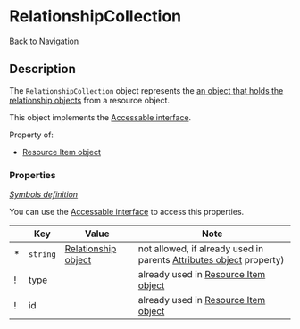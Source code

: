 # RelationshipCollection
[Back to Navigation](README.md)

## Description

The `RelationshipCollection` object represents the [an object that holds the relationship objects](http://jsonapi.org/format/#document-resource-object-relationships) from a resource object.

This object implements the [Accessable interface](objects-introduction.md#value-access).

Property of:
- [Resource Item object](objects-resource-item.md)

### Properties

_[Symbols definition](objects-introduction.md#symbols)_

You can use the [Accessable interface](objects-introduction.md#value-access) to access this properties.

|     | Key | Value | Note |
| --- | --- | ----- | ---- |
| *   | `string` | [Relationship object](objects-relationship.md) | not allowed, if already used in parents [Attributes object](objects-attributes.md) property) |
| !   | type |   | already used in [Resource Item object](objects-resource-item.md) |
| !   | id |   | already used in [Resource Item object](objects-resource-item.md) |

